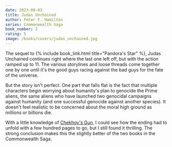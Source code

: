 ```yaml
---
date: 2023-09-03
title: Judas Unchained
author: Peter F. Hamilton
series: Commonwealth Saga
book_number: 2
rating: 5
image: /books/covers/judas_unchained.jpg
---
```


The sequel to {% include book_link.html title="Pandora's Star" %}, <span
class="book-title">Judas Unchained</span> continues right where the last one
left off, but with the action ramped up to 11. The various storylines and
loose threads come together one by one until it's the good guys racing against
the bad guys for the fate of the universe.

But the story isn't perfect. One part that falls flat is the fact that
multiple characters begin worrying about humanity's plan to genocide the Prime
aliens, the same aliens who have launched two genocidal campaigns against
humanity (and one successful genocide against another species). It doesn't
feel realistic to be concerned about the moral high ground as millions or
billions die.

With a little knowledge of [Chekhov's Gun][gun], I could see how the ending
had to unfold with a few hundred pages to go, but I still found it thrilling.
The strong conclusion makes this the slightly better of the two books in the
Commonwealth Saga.

[gun]: https://en.wikipedia.org/wiki/Chekhov's_Gun
